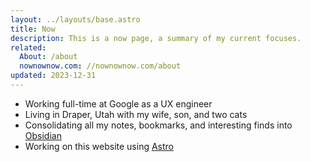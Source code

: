 ```yaml
---
layout: ../layouts/base.astro
title: Now
description: This is a now page, a summary of my current focuses.
related:
  About: /about
  nownownow.com: //nownownow.com/about
updated: 2023-12-31
---
```

- Working full-time at Google as a UX engineer
- Living in Draper, Utah with my wife, son, and two cats
- Consolidating all my notes, bookmarks, and interesting finds into [Obsidian](//obsidian.md)
- Working on this website using [Astro](//astro.build)